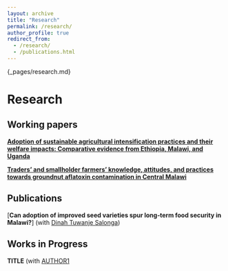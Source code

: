 ```yaml
---
layout: archive
title: "Research"
permalink: /research/
author_profile: true
redirect_from:
  - /research/
  - /publications.html
---
```


{_pages/research.md}

# Research

## Working papers

[**Adoption of sustainable agricultural intensification practices and their welfare impacts: Comparative evidence from Ethiopia, Malawi, and Uganda**](/files/paper1.pdf) <br/> 

[**Traders’ and smallholder farmers’ knowledge, attitudes, and practices towards groundnut aflatoxin contamination in Central Malawi**](/files/GroundnutKAPpaper.pdf) <br/> 

## Publications

[**Can adoption of improved seed varieties spur long‑term food security in Malawi?**] (with [Dinah Tuwanje Salonga](https://rdcu.be/d3udn)) <br/>

## Works in Progress

**TITLE** (with [AUTHOR1](URL1)<br/>
